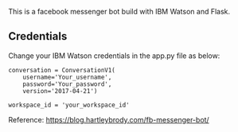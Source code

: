 This is a facebook messenger bot build with IBM Watson and Flask.

## Credentials

Change your IBM Watson credentials in the app.py file as below:

```
conversation = ConversationV1(
    username='Your_username',
    password='Your_password',
    version='2017-04-21')

workspace_id = 'your_workspace_id'
```


Reference: https://blog.hartleybrody.com/fb-messenger-bot/
